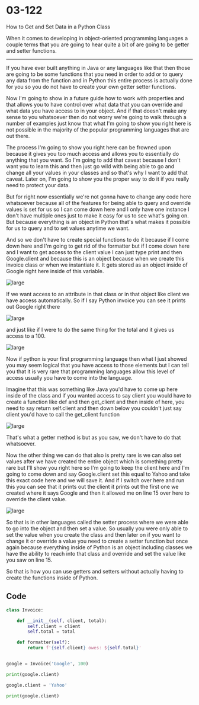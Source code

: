 # 03-122

How to Get and Set Data in a Python Class

When
 it comes to developing in object-oriented programming languages a 
couple terms that you are going to hear quite a bit of are going to be 
getter and setter functions.

****

If you have ever built anything in Java or any languages like that then those are going to be some functions that you need in order to add or to query any data from the function and in Python this entire process is actually done for you so you do not have to create your own getter setter functions. 

Now I'm going to show in a future guide how to work with properties and that allows you to have control over what data that you can override and what data you have access to in your object. And if that doesn't make any sense to you whatsoever then do not worry we're going to walk through a number of examples just know that what I'm going to show you right here is not possible in the majority of the popular programming languages that are out there. 

The process I'm going to show you right here can be frowned upon because it gives you too much access and allows you to essentially do anything that you want. So I'm going to add that caveat because I don't want you to learn this and then just go wild with being able to go and change all your values in your classes and so that's why I want to add that caveat. Later on, I'm going to show you the proper way to do it if you really need to protect your data. 

But for right now essentially we're not gonna have to change any code here whatsoever because all of the features for being able to query and override values is set for us so I can come down here and I only have one instance I don't have multiple ones just to make it easy for us to see what's going on. But because everything is an object in Python that's what makes it possible for us to query and to set values anytime we want. 

And so we don't have to create special functions to do it because if I come down here and I'm going to get rid of the formatter but if I come down here and I want to get access to the client value I can just type print and then Google.client and because this is an object because when we create this invoice class or when we instantiate it. It gets stored as an object inside of Google right here inside of this variable. 

![large](https://s3-us-west-2.amazonaws.com/images-devcamp/Advanced+Python+Programming/Object+Oriented+Programming+(OOP)+in+Python/How+to+Get+and+Set+Data+in+a+Python+Class+%23+1569/image11.png)

If we want access to an attribute in that class or in that object like client we have access automatically. So if I say Python invoice you can see it prints out Google right there 

![large](https://s3-us-west-2.amazonaws.com/images-devcamp/Advanced+Python+Programming/Object+Oriented+Programming+(OOP)+in+Python/How+to+Get+and+Set+Data+in+a+Python+Class+%23+1569/image12.png)

and just like if I were to do the same thing for the total and it gives us access to a 100. 

![large](https://s3-us-west-2.amazonaws.com/images-devcamp/Advanced+Python+Programming/Object+Oriented+Programming+(OOP)+in+Python/How+to+Get+and+Set+Data+in+a+Python+Class+%23+1569/image13.png)

Now if python is your first programming language then what I just showed you may seem logical that you have access to those elements but I can tell you that it is very rare that programming languages allow this level of access usually you have to come into the language. 

Imagine that this was something like Java you'd have to come up here inside of the class and if you wanted access to say client you would have to create a function like def and then get_client and then inside of here, you need to say return self.client and then down below you couldn't just say client you'd have to call the get_client function 

![large](https://s3-us-west-2.amazonaws.com/images-devcamp/Advanced+Python+Programming/Object+Oriented+Programming+(OOP)+in+Python/How+to+Get+and+Set+Data+in+a+Python+Class+%23+1569/image14.png)

That's what a getter method is but as you saw, we don't have to do that whatsoever. 

Now the other thing we can do that also is pretty rare is we can also set values after we have created the entire object which is something pretty rare but I'll show you right here so I'm going to keep the client here and I'm going to come down and say Google.client set this equal to Yahoo and take this exact code here and we will save it. And if I switch over here and run this you can see that it prints out the client it prints out the first one we created where it says Google and then it allowed me on line 15 over here to override the client value. 

![large](https://s3-us-west-2.amazonaws.com/images-devcamp/Advanced+Python+Programming/Object+Oriented+Programming+(OOP)+in+Python/How+to+Get+and+Set+Data+in+a+Python+Class+%23+1569/image15.png)

So that is in other languages called the setter process where we were able to go into the object and then set a value. So usually you were only able to set the value when you create the class and then later on if you want to change it or override a value you need to create a setter function but once again because everything inside of Python is an object including classes we have the ability to reach into that class and override and set the value like you saw on line 15.

So that is how you can use getters and setters without actually having to create the functions inside of Python.

## Code

```python
class Invoice:

    def __init__(self, client, total):
        self.client = client
        self.total = total

    def formatter(self):
        return f'{self.client} owes: ${self.total}'


google = Invoice('Google', 100)

print(google.client)

google.client = 'Yahoo'

print(google.client)
```
